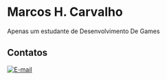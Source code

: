 
# Marcos H. Carvalho
Apenas um estudante de Desenvolvimento De Games

## Contatos
[![E-mail](https://img.shields.io/badge/-Email-000?style=for-the-badge&logo=microsoft-outlook&logoColor=007BFF)](mailto:marcosh28122004@hotmail.com)